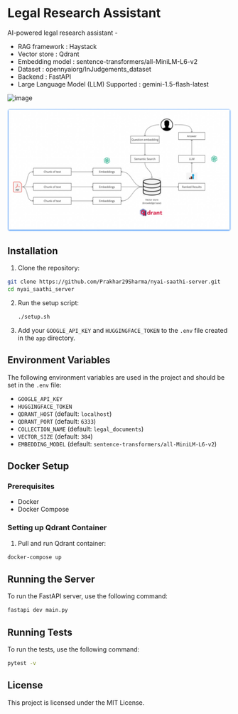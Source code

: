 # Legal Research Assistant

AI-powered legal research assistant - 
- RAG framework : Haystack
- Vector store : Qdrant
- Embedding model : sentence-transformers/all-MiniLM-L6-v2
- Dataset : opennyaiorg/InJudgements_dataset
- Backend : FastAPI
- Large Language Model (LLM) Supported : gemini-1.5-flash-latest

![image](https://github.com/user-attachments/assets/6ef06a52-3963-487b-ac08-5871250be3ca)

![system flow diagram](project_assets/system_flow.jpg)

## Installation

1. Clone the repository:
```bash
git clone https://github.com/Prakhar29Sharma/nyai-saathi-server.git
cd nyai_saathi_server
```

2. Run the setup script:
    ```bash
    ./setup.sh
    ```

3. Add your `GOOGLE_API_KEY` and `HUGGINGFACE_TOKEN` to the `.env` file created in the `app` directory.

## Environment Variables

The following environment variables are used in the project and should be set in the `.env` file:
- `GOOGLE_API_KEY`
- `HUGGINGFACE_TOKEN`
- `QDRANT_HOST` (default: `localhost`)
- `QDRANT_PORT` (default: `6333`)
- `COLLECTION_NAME` (default: `legal_documents`)
- `VECTOR_SIZE` (default: `384`)
- `EMBEDDING_MODEL` (default: `sentence-transformers/all-MiniLM-L6-v2`)

## Docker Setup

### Prerequisites
- Docker
- Docker Compose

### Setting up Qdrant Container

1. Pull and run Qdrant container:
```bash
docker-compose up
```

## Running the Server

To run the FastAPI server, use the following command:
```bash
fastapi dev main.py
```

## Running Tests

To run the tests, use the following command:
```bash
pytest -v
```

## License

This project is licensed under the MIT License.
